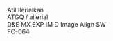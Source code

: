 <!---
- 👋 Hi, I’m @ailerial
- 👀 I’m interested in ...
- 🌱 I’m currently learning ...
- 💞️ I’m looking to collaborate on ...
- 📫 How to reach me ...
--->

Atil Ilerialkan \
ATGQ / ailerial \
D&E MX EXP IM D Image Align SW \
FC-064

<!---
ailerial/ailerial is a ✨ special ✨ repository because its `README.md` (this file) appears on your GitHub profile.
You can click the Preview link to take a look at your changes.
--->
